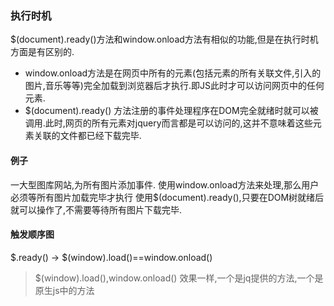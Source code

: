 ### 执行时机
$(document).ready()方法和window.onload方法有相似的功能,但是在执行时机方面是有区别的.
- window.onload方法是在网页中所有的元素(包括元素的所有关联文件,引入的图片,音乐等等)完全加载到浏览器后才执行.即JS此时才可以访问网页中的任何元素.
- $(document).ready() 方法注册的事件处理程序在DOM完全就绪时就可以被调用.此时,网页的所有元素对jquery而言都是可以访问的,这并不意味着这些元素关联的文件都已经下载完毕.

#### 例子
一大型图库网站,为所有图片添加事件.
使用window.onload方法来处理,那么用户必须等所有图片加载完毕才执行
使用$(document).ready(),只要在DOM树就绪后就可以操作了,不需要等待所有图片下载完毕.

#### 触发顺序图
$.ready() -> $(window).load()==window.onload()

> $(window).load(),window.onload() 效果一样,一个是jq提供的方法,一个是原生js中的方法